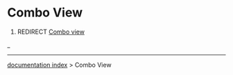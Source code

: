 # Combo View
1.  REDIRECT [Combo view](Combo_view.md)



_

---
[documentation index](../README.md) > Combo View

